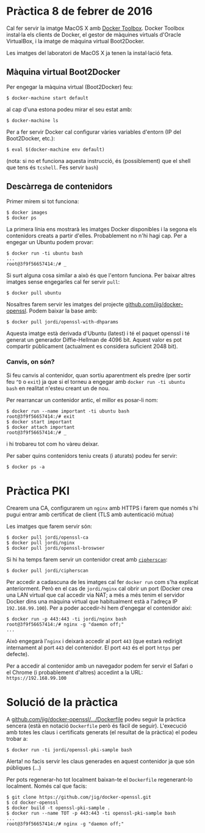 # Pràctica 8 de febrer de 2016

Cal fer servir la imatge MacOS X amb [Docker Toolbox](https://www.docker.com/products/docker-toolbox).
Docker Toolbox instal·la els clients de Docker, el gestor de màquines virtuals d'Oracle VirtualBox, i 
la imatge de màquina virtual Boot2Docker.

Les imatges del laboratori de MacOS X ja tenen la instal·lació feta.

## Màquina virtual Boot2Docker

Per engegar la màquina virtual (Boot2Docker) feu:

```
$ docker-machine start default
```

al cap d'una estona podeu mirar el seu estat amb:

```
$ docker-machine ls
```

Per a fer servir Docker cal configurar vàries variables d'entorn (IP del Boot2Docker, etc.):

```
$ eval $(docker-machine env default)
```

(nota: si no et funciona aquesta instrucció, és (possiblement) que el shell que tens és `tcshell`. Fes servir `bash`)

## Descàrrega de contenidors

Primer mirem si tot funciona:

```
$ docker images
$ docker ps
```

La primera línia ens mostrarà les imatges Docker disponibles i la segona els contenidors creats a partir d'elles.
Probablement no n'hi hagi cap. Per a engegar un Ubuntu podem provar:

```
$ docker run -ti ubuntu bash
...
root@3f9f56657414:/# _ 
```

Si surt alguna cosa similar a això és que l'entorn funciona. Per baixar altres imatges sense engegarles cal fer servir `pull`:

```
$ docker pull ubuntu
```

Nosaltres farem servir les imatges del projecte [github.com/jig/docker-openssl](https://github.com/jig/docker-openssl). 
Podem baixar la base amb:
 
```
$ docker pull jordi/openssl-with-dhparams
```

Aquesta imatge està derivada d'Ubuntu (latest) i té el paquet openssl i té generat un generador Diffie-Hellman 
de 4096 bit. Aquest valor es pot compartir públicament (actualment es considera suficient 2048 bit).

### Canvis, on són?

Si feu canvis al contenidor, quan sortiu aparentment els predre (per sortir feu `^D` o `exit`) ja que si 
el torneu a engegar amb `docker run -ti ubuntu bash` en realitat n'esteu creant un de nou.

Per rearrancar un contenidor antic, el millor es posar-li nom:

```
$ docker run --name important -ti ubuntu bash
root@3f9f56657414:/# exit
$ docker start important
$ docker attach important
root@3f9f56657414:/# _
```

i hi trobareu tot com ho vàreu deixar.

Per saber quins contenidors teniu creats (i aturats) podeu fer servir:

```
$ docker ps -a
```

# Pràctica PKI

Crearem una CA, configurarem un `nginx` amb HTTPS i farem que només s'hi pugui entrar amb certificat 
de client (TLS amb autenticació mútua)

Les imatges que farem servir són:
 
```
$ docker pull jordi/openssl-ca
$ docker pull jordi/nginx
$ docker pull jordi/openssl-broswser
```

Si hi ha temps farem servir un contenidor creat amb [`cipherscan`](https://github.com/jvehent/cipherscan):

```
$ docker pull jordi/cipherscan
```

Per accedir a cadascuna de les imatges cal fer `docker run` com s'ha explicat anteriorment.
Però en el cas de `jordi/nginx` cal obrir un port (Docker crea una LAN virtual que cal accedir via NAT; 
a més a més tenim el servidor Docker dins una màquina virtual que habitualment està a l'adreça 
IP `192.168.99.100`). Per a poder accedir-hi hem d'engegar el contenidor així:

```
$ docker run -p 443:443 -ti jordi/nginx bash
root@3f9f56657414:/# nginx -g "daemon off;"
...
```

Això engegarà l'`nginx` i deixarà accedir al port `443` (que estarà redirigit internament al port 
`443` del contenidor. El port `443` és el port `https` per defecte).

Per a accedir al contenidor amb un navegador podem fer servir el Safari o el Chrome 
(i probablement d'altres) accedint a la URL: `https://192.168.99.100`

# Solució de la pràctica

A [github.com/jig/docker-openssl/.../Dockerfile](https://github.com/jig/docker-openssl/blob/master/Dockerfile) podeu seguir la pràctica sencera
(està en notació `Dockerfile` però és fàcil de seguir). L'execució amb totes les claus i certificats generats (el resultat de la pràctica) el podeu trobar a:

```
$ docker run -ti jordi/openssl-pki-sample bash
```

Alerta! no facis servir les claus generades en aquest contenidor ja que són públiques (...)

Per pots regenerar-ho tot localment baixan-te el `Dockerfile` regenerant-lo localment. Només cal que facis:

```
$ git clone https://github.com/jig/docker-openssl.git
$ cd docker-openssl
$ docker build -t openssl-pki-sample .
$ docker run --name TOT -p 443:443 -ti openssl-pki-sample bash
...
root@3f9f56657414:/# nginx -g "daemon off;"
```
